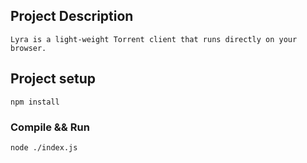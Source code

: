 ## Project Description
```
Lyra is a light-weight Torrent client that runs directly on your browser.
```

## Project setup
```
npm install
```

### Compile && Run
```
node ./index.js
```